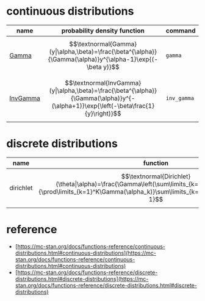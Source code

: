 # continuous distributions

|name|probability density function|command|
|---|---|---|
|[Gamma](https://mc-stan.org/docs/functions-reference/gamma-distribution.html)|$$\textnormal{Gamma}(y\|\alpha,\beta)=\frac{\beta^{\alpha}}{\Gamma(\alpha)}y^{\alpha-1}\exp{(-\beta y)}$$|`gamma`|
|[InvGamma](https://mc-stan.org/docs/functions-reference/inverse-gamma-distribution.html)|$$\textnormal{InvGamma}(y\|\alpha,\beta)=\frac{\beta^{\alpha}}{\Gamma(\alpha)}y^{-(\alpha+1)}\exp{\left(-\beta\frac{1}{y}\right)}$$|`inv_gamma`|

# discrete distributions

|name|function|link|
|---|---|---|
|dirichlet|$$\textnormal{Dirichlet}(\theta\|\alpha)=\frac{\Gamma\left(\sum\limits_{k=1}^K\alpha_k\right)}{\prod\limits_{k=1}^K\Gamma(\alpha_k)}\sum\limits_{k=1}^K\theta_{k}^{\alpha_k-1}$$|[stan](https://mc-stan.org/docs/functions-reference/dirichlet-distribution.html)<br>[wiki](https://en.wikipedia.org/wiki/Dirichlet_distribution)|



# reference

* [https://mc-stan.org/docs/functions-reference/continuous-distributions.html#continuous-distributions](https://mc-stan.org/docs/functions-reference/continuous-distributions.html#continuous-distributions)
* [https://mc-stan.org/docs/functions-reference/discrete-distributions.html#discrete-distributions](https://mc-stan.org/docs/functions-reference/discrete-distributions.html#discrete-distributions)
